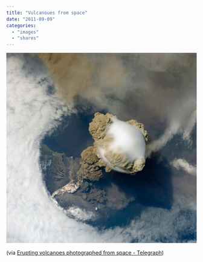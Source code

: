 ```yaml
---
title: "Vulcanoues from space"
date: "2011-09-09"
categories: 
  - "images"
  - "shares"
---
```


![](images/tumblr_lr3t6dpzcZ1qz4vrlo1_640.jpg)

(via [Erupting volcanoes photographed from space - Telegraph](http://www.telegraph.co.uk/earth/earthpicturegalleries/8744322/Erupting-volcanoes-photographed-from-space.html))
